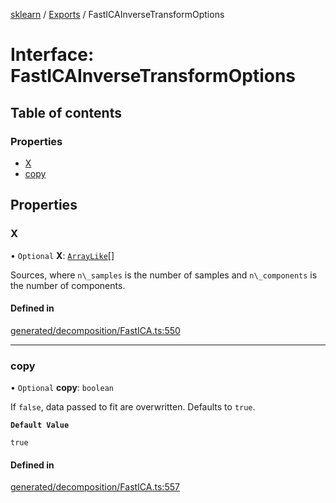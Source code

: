 [sklearn](../readme.md) / [Exports](../modules.md) / FastICAInverseTransformOptions

# Interface: FastICAInverseTransformOptions

## Table of contents

### Properties

- [X](FastICAInverseTransformOptions.md#x)
- [copy](FastICAInverseTransformOptions.md#copy)

## Properties

### X

• `Optional` **X**: [`ArrayLike`](../modules.md#arraylike)[]

Sources, where `n\_samples` is the number of samples and `n\_components` is the number of components.

#### Defined in

[generated/decomposition/FastICA.ts:550](https://github.com/transitive-bullshit/scikit-learn-ts/blob/367336a/packages/sklearn/src/generated/decomposition/FastICA.ts#L550)

___

### copy

• `Optional` **copy**: `boolean`

If `false`, data passed to fit are overwritten. Defaults to `true`.

**`Default Value`**

`true`

#### Defined in

[generated/decomposition/FastICA.ts:557](https://github.com/transitive-bullshit/scikit-learn-ts/blob/367336a/packages/sklearn/src/generated/decomposition/FastICA.ts#L557)
